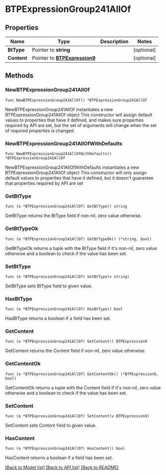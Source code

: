 # BTPExpressionGroup241AllOf

## Properties

Name | Type | Description | Notes
------------ | ------------- | ------------- | -------------
**BtType** | Pointer to **string** |  | [optional] 
**Content** | Pointer to [**BTPExpression9**](BTPExpression9.md) |  | [optional] 

## Methods

### NewBTPExpressionGroup241AllOf

`func NewBTPExpressionGroup241AllOf() *BTPExpressionGroup241AllOf`

NewBTPExpressionGroup241AllOf instantiates a new BTPExpressionGroup241AllOf object
This constructor will assign default values to properties that have it defined,
and makes sure properties required by API are set, but the set of arguments
will change when the set of required properties is changed

### NewBTPExpressionGroup241AllOfWithDefaults

`func NewBTPExpressionGroup241AllOfWithDefaults() *BTPExpressionGroup241AllOf`

NewBTPExpressionGroup241AllOfWithDefaults instantiates a new BTPExpressionGroup241AllOf object
This constructor will only assign default values to properties that have it defined,
but it doesn't guarantee that properties required by API are set

### GetBtType

`func (o *BTPExpressionGroup241AllOf) GetBtType() string`

GetBtType returns the BtType field if non-nil, zero value otherwise.

### GetBtTypeOk

`func (o *BTPExpressionGroup241AllOf) GetBtTypeOk() (*string, bool)`

GetBtTypeOk returns a tuple with the BtType field if it's non-nil, zero value otherwise
and a boolean to check if the value has been set.

### SetBtType

`func (o *BTPExpressionGroup241AllOf) SetBtType(v string)`

SetBtType sets BtType field to given value.

### HasBtType

`func (o *BTPExpressionGroup241AllOf) HasBtType() bool`

HasBtType returns a boolean if a field has been set.

### GetContent

`func (o *BTPExpressionGroup241AllOf) GetContent() BTPExpression9`

GetContent returns the Content field if non-nil, zero value otherwise.

### GetContentOk

`func (o *BTPExpressionGroup241AllOf) GetContentOk() (*BTPExpression9, bool)`

GetContentOk returns a tuple with the Content field if it's non-nil, zero value otherwise
and a boolean to check if the value has been set.

### SetContent

`func (o *BTPExpressionGroup241AllOf) SetContent(v BTPExpression9)`

SetContent sets Content field to given value.

### HasContent

`func (o *BTPExpressionGroup241AllOf) HasContent() bool`

HasContent returns a boolean if a field has been set.


[[Back to Model list]](../README.md#documentation-for-models) [[Back to API list]](../README.md#documentation-for-api-endpoints) [[Back to README]](../README.md)


